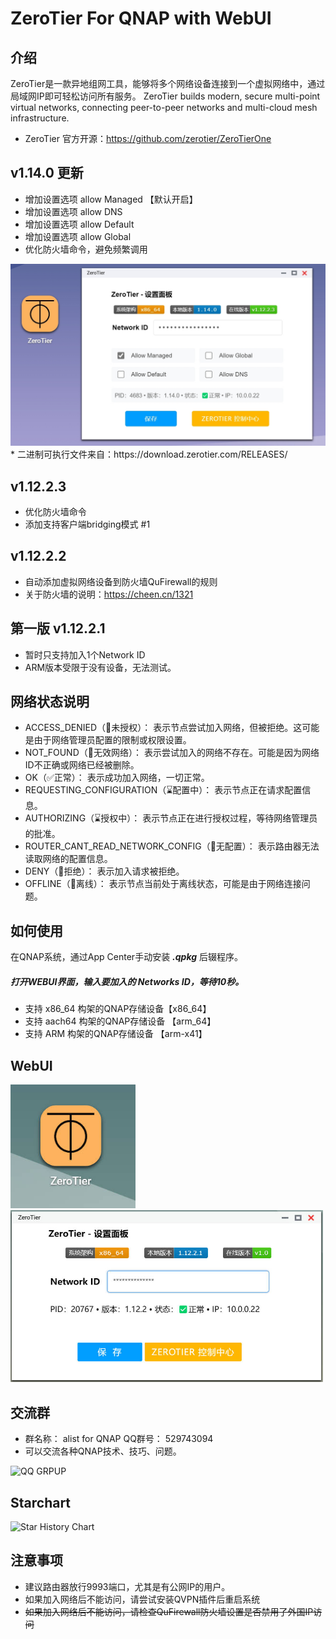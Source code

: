 # ZeroTier For QNAP with WebUI
## 介绍
ZeroTier是一款异地组网工具，能够将多个网络设备连接到一个虚拟网络中，通过局域网IP即可轻松访问所有服务。
ZeroTier builds modern, secure multi-point virtual networks, connecting peer-to-peer networks and multi-cloud mesh infrastructure.
* ZeroTier 官方开源：https://github.com/zerotier/ZeroTierOne

## v1.14.0 更新
*  增加设置选项  allow Managed 【默认开启】
 * 增加设置选项 allow DNS
 * 增加设置选项  allow Default
 * 增加设置选项  allow Global
* 优化防火墙命令，避免频繁调用
<img src="https://raw.githubusercontent.com/iranee/qnap-zerotier/refs/heads/main/New-webui.jpg" width="600"/>
 * 二进制可执行文件来自：https://download.zerotier.com/RELEASES/

## v1.12.2.3
 * 优化防火墙命令
 * 添加支持客户端bridging模式 #1

## v1.12.2.2
 * 自动添加虚拟网络设备到防火墙QuFirewall的规则
 * 关于防火墙的说明：https://cheen.cn/1321
  
## 第一版 v1.12.2.1
 * 暂时只支持加入1个Network ID
 * ARM版本受限于没有设备，无法测试。
   
##  网络状态说明
 * ACCESS_DENIED（🚫未授权）： 表示节点尝试加入网络，但被拒绝。这可能是由于网络管理员配置的限制或权限设置。
 * NOT_FOUND（🚫无效网络）： 表示尝试加入的网络不存在。可能是因为网络ID不正确或网络已经被删除。
 * OK（✅正常）： 表示成功加入网络，一切正常。
 * REQUESTING_CONFIGURATION（⌛配置中）： 表示节点正在请求配置信息。
 * AUTHORIZING（⌛授权中）： 表示节点正在进行授权过程，等待网络管理员的批准。
 * ROUTER_CANT_READ_NETWORK_CONFIG（🚫无配置）： 表示路由器无法读取网络的配置信息。
 * DENY（🚫拒绝）： 表示加入请求被拒绝。
 * OFFLINE（🚫离线）： 表示节点当前处于离线状态，可能是由于网络连接问题。

## 如何使用
在QNAP系统，通过App Center手动安装 ***.qpkg*** 后辍程序。
##### 打开WEBUI界面，输入要加入的 Networks ID，等待10秒。
* 支持 x86_64 构架的QNAP存储设备【x86_64】
* 支持 aach64 构架的QNAP存储设备 【arm_64】
* 支持 ARM 构架的QNAP存储设备 【arm-x41】

## WebUI
<img src="https://raw.githubusercontent.com/iranee/qnap-zerotier/main/logo.jpg" width="200"/>
<img src="https://raw.githubusercontent.com/iranee/qnap-zerotier/main/WebUI.jpg" width="500"/>

## 交流群
* 群名称： alist for QNAP QQ群号： 529743094
* 可以交流各种QNAP技术、技巧、问题。
<img src="https://raw.githubusercontent.com/iranee/qnap-alist-webdav/main/qq-group.jpg" alt="QQ GRPUP" width="500"/>


## Starchart
![Star History Chart](https://api.star-history.com/svg?repos=iranee/qnap-zerotier&type=Date)

## 注意事项
 * 建议路由器放行9993端口，尤其是有公网IP的用户。
 * 如果加入网络后不能访问，请尝试安装QVPN插件后重启系统
 * ~~如果加入网络后不能访问，请检查QuFirewall防火墙设置是否禁用了外国IP访问~~
   
